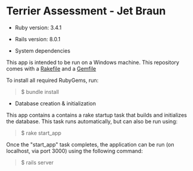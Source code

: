 # Terrier Assessment - Jet Braun

* Ruby version: 3.4.1
* Rails version: 8.0.1

* System dependencies

This app is intended to be run on a Windows machine. This repository comes with a [Rakefile](/Rakefile) and a [Gemfile](/Gemfile)

To install all required RubyGems, run:
>$ bundle install


* Database creation & initialization

This app contains a contains a rake startup task that builds and initializes the database. This task runs automatically,
but can also be run using:

>$ rake start_app

Once the "start_app" task completes, the application can be run (on localhost, via port 3000)
using the following command:

>$ rails server 
